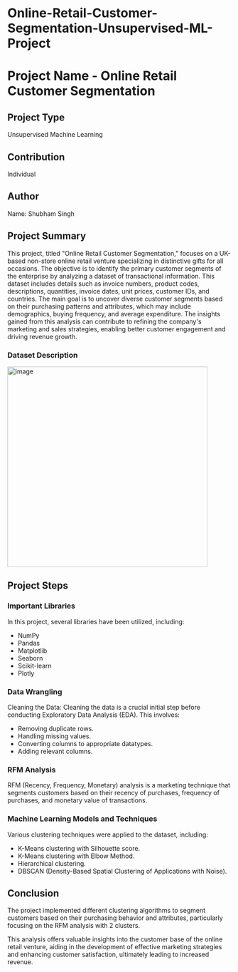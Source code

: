 # Online-Retail-Customer-Segmentation-Unsupervised-ML-Project
# Project Name - Online Retail Customer Segmentation

## Project Type
Unsupervised Machine Learning

## Contribution
Individual

## Author
Name: Shubham Singh

## Project Summary
This project, titled "Online Retail Customer Segmentation," focuses on a UK-based non-store online retail venture specializing in distinctive gifts for all occasions. The objective is to identify the primary customer segments of the enterprise by analyzing a dataset of transactional information. This dataset includes details such as invoice numbers, product codes, descriptions, quantities, invoice dates, unit prices, customer IDs, and countries. The main goal is to uncover diverse customer segments based on their purchasing patterns and attributes, which may include demographics, buying frequency, and average expenditure. The insights gained from this analysis can contribute to refining the company's marketing and sales strategies, enabling better customer engagement and driving revenue growth.

### Dataset Description
<img width="450" alt="image" src="https://github.com/Shubhu1111/Online-Retail-Customer-Segmentation-Unsupervised-ML-Project/assets/125637046/1cc9523f-c26b-4424-82fd-369460f90efd">


## Project Steps

### Important Libraries
In this project, several libraries have been utilized, including:

- NumPy
- Pandas
- Matplotlib
- Seaborn
- Scikit-learn
- Plotly

### Data Wrangling
Cleaning the Data: Cleaning the data is a crucial initial step before conducting Exploratory Data Analysis (EDA). This involves:

- Removing duplicate rows.
- Handling missing values.
- Converting columns to appropriate datatypes.
- Adding relevant columns.

### RFM Analysis
RFM (Recency, Frequency, Monetary) analysis is a marketing technique that segments customers based on their recency of purchases, frequency of purchases, and monetary value of transactions.

### Machine Learning Models and Techniques
Various clustering techniques were applied to the dataset, including:

- K-Means clustering with Silhouette score.
- K-Means clustering with Elbow Method.
- Hierarchical clustering.
- DBSCAN (Density-Based Spatial Clustering of Applications with Noise).

## Conclusion
The project implemented different clustering algorithms to segment customers based on their purchasing behavior and attributes, particularly focusing on the RFM analysis with 2 clusters.

This analysis offers valuable insights into the customer base of the online retail venture, aiding in the development of effective marketing strategies and enhancing customer satisfaction, ultimately leading to increased revenue.

